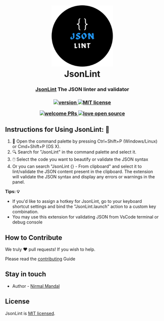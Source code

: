 

<h1 align="center">
  <br>
     <a href="https://raw.githubusercontent.com/wekex35/JsonLint/master/icon.png" target="blank"><img src="https://raw.githubusercontent.com/wekex35/JsonLint/master/icon.png" width="200" alt="JsonLint Logo" /></a>
  <br>
  <b>JsonLint</b>
  <br>


</h1>
 
<h3 align="center">
    <a href="https://marketplace.visualstudio.com/items?itemName=wekex.JsonLint" target="_blank">JsonLint</a> The JSON linter and validator </a> 
    <br>
</h3>
 <h3 align="center">
    <a
    href="https://marketplace.visualstudio.com/items?itemName=wekex.JsonLint">
    <img
      src="https://img.shields.io/vscode-marketplace/v/wekex.JsonLint.svg?style=flat-square&label=vscode%20marketplace"
      alt="version">
  </a>
  <a
    href="https://github.com/wekex35/JsonLint/blob/master/README.md">
    <img
      src="https://img.shields.io/github/license/jinliming2/vscode-go-template.svg"
      alt="MIT license">
  </a>

   <a
    href="https://github.com/wekex35/JsonLint/pulls">
    <img
      src="https://img.shields.io/badge/PRs-welcome-brightgreen.svg"
      alt="welcome PRs">
  </a>
   <a
    href="https://github.com/wekex35/JsonLint/wiki">
    <img
      src="https://badges.frapsoft.com/os/v1/open-source.svg?v=101"
      alt="love open source">
  </a>
</h3>



## Instructions for Using JsonLint: 📸

1. 📌 Open the command palette by pressing Ctrl+Shift+P (Windows/Linux) or Cmd+Shift+P (OS X).
2. 🔍 Search for "JsonLint" in the command palette and select it.
3. 🖱️ Select the code you want to beautify or validate the JSON syntax
4. Or you can search "JsonLint {} - From clipboard" and select it to lint/validate the JSON content present in the clipboard. The extension will validate the JSON syntax and display any errors or warnings in the panel.

**Tips: 💡**


- If you'd like to assign a hotkey for JsonLint, go to your keyboard shortcut settings and bind the "JsonLint.launch" action to a custom key combination.
- You may use this extension for validating JSON from VsCode terminal or debug console


## How to Contribute
We truly ❤️ pull requests! If you wish to help.

Please read the [contributing](https://github.com/wekex35/JsonLint/wiki) Guide
## Stay in touch

- Author - [Nirmal Mandal](https://www.linkedin.com/in/nirmal-mandal-275706110)

## License

JsonLint is [MIT licensed](LICENSE).


